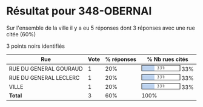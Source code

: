 # Résultat pour 348-OBERNAI

Sur l'ensemble de la ville il y a eu 5 réponses dont 3 réponses avec une rue citée (60%)

3 points noirs identifiés

| Rue | Vote | % réponses | % Nb rues cités|
|-----|------|------------|----------------|
| RUE DU GENERAL GOURAUD | 1 | 20% | <img src="../../img/bar_33.gif" />&nbsp;33%|
| RUE DU GENERAL LECLERC | 1 | 20% | <img src="../../img/bar_33.gif" />&nbsp;33%|
| VILLE | 1 | 20% | <img src="../../img/bar_33.gif" />&nbsp;33%|
| **Total** | 3 | 60% | 100%|
